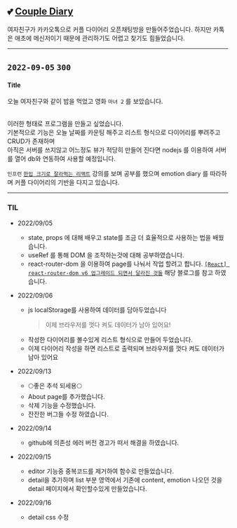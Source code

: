 ## 💕 [Couple Diary](https://gangon0215.github.io/base-couple-emotion-diary/)

여자친구가 카카오톡으로 커플 다이어리 오픈채팅방을 만들어주었습니다.
하지만 카톡은 애초에 메신저이기 때문에 관리하기도 어렵고 찾기도 힘들었습니다.

---

## `2022-09-05` `300`

#### Title

오늘 여자친구와 같이 밥을 먹었고 영화 `마녀 2` 를 보았습니다.
<br/><br/>

이러한 형태로 프로그램을 만들고 싶었습니다. <br>
기본적으로 기능은 오늘 날짜를 카운팅 해주고 리스트 형식으로 다이어리를 뿌려주고 CRUD가 존재하며 <br>
아직은 서버를 쓰지않고 어느정도 뷰가 적당히 만들어 진다면 nodejs 를 이용하여 서버를 열어 db와 연동하여 사용할 예정입니다.

`인프런` [`한입 크기로 잘라먹는 리액트`](https://inf.run/LTMn) 강의를 보며 공부를 했으며
emotion diary 를 따라하며 커플 다이어리의 기반을 다지고 있습니다.

---

### TIL

- 2022/09/05

  - state, props 에 대해 배우고 state를 조금 더 효율적으로 사용하는 법을 배웠습니다.
  - useRef 를 통해 DOM 을 조작하는것에 대해 공부하였습니다.
  - react-router-dom 을 이용하여 page를 나눠서 작업 할려고 합니다. [`[React] react-router-dom v6 업그레이드 되면서 달라진 것들`](https://velog.io/@soryeongk/ReactRouterDomV6) 해당 블로그를 참고 하였습니다.

- 2022/09/06

  - js localStorage를 사용하여 데이터를 담아두었습니다
    > 이제 브라우저를 껏다 켜도 데이터가 남아 있어요!
  - 작성한 다이어리를 볼수있게 리스트 형식으로 만들어 두었습니다.
  - 이제 다이어리 작성을 하면 리스트로 출력되며 브라우저를 껏다 켜도 데이터가 남아 있어요

- 2022/09/13

  - 🌕좋은 추석 되세용🌕
  - About page를 추가했습니다.
  - 삭제 기능을 수정했습니다.
  - 잔잔한 버그들 수정 하였습니다.

- 2022/09/14

  - github에 의존성 에러 버전 경고가 떠서 해결을 하였습니다.

- 2022/09/15
  - editor 기능중 중복코드를 제거하여 함수로 만들었습니다.
  - detail을 추가하며 list 부분 영역에서 기존에 content, emotion 나오던 것을 detail 페이지에서 확인할수있게 만들었습니다.

- 2022/09/16
  - detail css 수정
